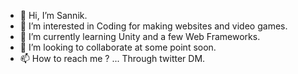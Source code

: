 - 👋 Hi, I’m Sannik.
- 👀 I’m interested in Coding for making websites and video games.
- 🌱 I’m currently learning Unity and a few Web Frameworks.
- 💞️ I’m looking to collaborate at some point soon.
- 📫 How to reach me ? ... Through twitter DM.

<!---
SannikBej/SannikBej is a ✨ special ✨ repository because its `README.md` (this file) appears on your GitHub profile.
You can click the Preview link to take a look at your changes.
--->
